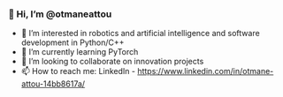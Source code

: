 ### 👋 Hi, I’m @otmaneattou
- 👀 I’m interested in robotics and artificial intelligence and software development in Python/C++
- 🌱 I’m currently learning PyTorch
- 💞️ I’m looking to collaborate on innovation projects
- 📫 How to reach me: LinkedIn - https://www.linkedin.com/in/otmane-attou-14bb8617a/


